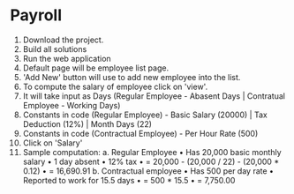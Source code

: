 # Payroll
1. Download the project.
2. Build all solutions
3. Run the web application
4. Default page will be employee list page.
5. 'Add New' button will use to add new employee into the list.
6. To compute the salary of employee click on 'view'.
7. It will take input as Days (Regular Employee - Abasent Days | Contratual Employee - Working Days)
8. Constants in code (Regular Employee) - Basic Salary (20000) | Tax Deduction (12%) | Month Days (22)
9. Constants in code (Contractual Employee) - Per Hour Rate (500)
10. Click on 'Salary'
11. Sample computation:
a. Regular Employee
• Has 20,000 basic monthly salary
• 1 day absent
• 12% tax
• = 20,000 - (20,000 / 22) - (20,000 * 0.12)
• = 16,690.91
b. Contractual employee
• Has 500 per day rate
• Reported to work for 15.5 days
• = 500 * 15.5
• = 7,750.00
